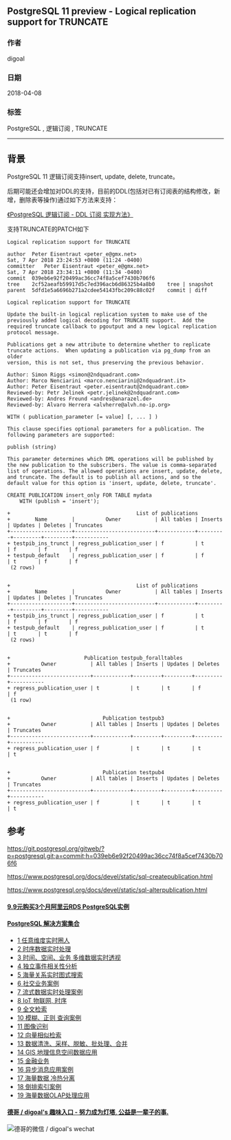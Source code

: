 ## PostgreSQL 11 preview - Logical replication support for TRUNCATE  
                                                                               
### 作者                                                                               
digoal                                                                               
                                                                               
### 日期                                                                               
2018-04-08                                                                           
                                                                               
### 标签                                                                               
PostgreSQL , 逻辑订阅 , TRUNCATE  
                                                                               
----                                                                               
                                                                               
## 背景           
PostgreSQL 11 逻辑订阅支持insert, update, delete, truncate。  
  
后期可能还会增加对DDL的支持，目前的DDL(包括对已有订阅表的结构修改，新增，删除表等操作)通过如下方法来支持：  
  
[《PostgreSQL 逻辑订阅 - DDL 订阅 实现方法》](../201712/20171204_04.md)    
  

支持TRUNCATE的PATCH如下  
  
```  
Logical replication support for TRUNCATE  
  
author	Peter Eisentraut <peter_e@gmx.net>	  
Sat, 7 Apr 2018 23:24:53 +0800 (11:24 -0400)  
committer	Peter Eisentraut <peter_e@gmx.net>	  
Sat, 7 Apr 2018 23:34:11 +0800 (11:34 -0400)  
commit	039eb6e92f20499ac36cc74f8a5cef7430b706f6  
tree	2cf52aeafb59917d5c7ed396acb6d86325b4a8b0	tree | snapshot  
parent	5dfd1e5a6696b271a2cdee54143fbc209c88c02f	commit | diff  
  
Logical replication support for TRUNCATE  
  
Update the built-in logical replication system to make use of the  
previously added logical decoding for TRUNCATE support.  Add the  
required truncate callback to pgoutput and a new logical replication  
protocol message.  
  
Publications get a new attribute to determine whether to replicate  
truncate actions.  When updating a publication via pg_dump from an older  
version, this is not set, thus preserving the previous behavior.  
  
Author: Simon Riggs <simon@2ndquadrant.com>  
Author: Marco Nenciarini <marco.nenciarini@2ndquadrant.it>  
Author: Peter Eisentraut <peter.eisentraut@2ndquadrant.com>  
Reviewed-by: Petr Jelinek <petr.jelinek@2ndquadrant.com>  
Reviewed-by: Andres Freund <andres@anarazel.de>  
Reviewed-by: Alvaro Herrera <alvherre@alvh.no-ip.org>  
```  
  
```  
WITH ( publication_parameter [= value] [, ... ] )  
  
This clause specifies optional parameters for a publication. The following parameters are supported:  
  
publish (string)  
  
This parameter determines which DML operations will be published by the new publication to the subscribers. The value is comma-separated list of operations. The allowed operations are insert, update, delete, and truncate. The default is to publish all actions, and so the default value for this option is 'insert, update, delete, truncate'.  
```  
  
```  
CREATE PUBLICATION insert_only FOR TABLE mydata  
    WITH (publish = 'insert');  
```  
  
```  
+                                         List of publications  
+        Name        |          Owner           | All tables | Inserts | Updates | Deletes | Truncates   
+--------------------+--------------------------+------------+---------+---------+---------+-----------  
+ testpib_ins_trunct | regress_publication_user | f          | t       | f       | f       | f  
+ testpub_default    | regress_publication_user | f          | f       | t       | f       | f  
 (2 rows)  
  
  
+                                         List of publications  
+        Name        |          Owner           | All tables | Inserts | Updates | Deletes | Truncates   
+--------------------+--------------------------+------------+---------+---------+---------+-----------  
+ testpib_ins_trunct | regress_publication_user | f          | t       | f       | f       | f  
+ testpub_default    | regress_publication_user | f          | t       | t       | t       | f  
 (2 rows)  
  
  
+                        Publication testpub_foralltables  
+          Owner           | All tables | Inserts | Updates | Deletes | Truncates   
+--------------------------+------------+---------+---------+---------+-----------  
+ regress_publication_user | t          | t       | t       | f       | f  
 (1 row)  
  
  
+                              Publication testpub3  
+          Owner           | All tables | Inserts | Updates | Deletes | Truncates   
+--------------------------+------------+---------+---------+---------+-----------  
+ regress_publication_user | f          | t       | t       | t       | t  
  
  
+                              Publication testpub4  
+          Owner           | All tables | Inserts | Updates | Deletes | Truncates   
+--------------------------+------------+---------+---------+---------+-----------  
+ regress_publication_user | f          | t       | t       | t       | t  
```  
  
  
  
## 参考  
https://git.postgresql.org/gitweb/?p=postgresql.git;a=commit;h=039eb6e92f20499ac36cc74f8a5cef7430b706f6  
  
https://www.postgresql.org/docs/devel/static/sql-createpublication.html  
  
https://www.postgresql.org/docs/devel/static/sql-alterpublication.html  
  
  
  
  
  
  
  
  
  
  
  
  
  
  
  
  
  
  
  
  
  
  
  
  
  
  
  
  
  
  
  
  
  
  
  
  
  
  
  
  
  
  
  
  
  
  
  
#### [9.9元购买3个月阿里云RDS PostgreSQL实例](https://www.aliyun.com/database/postgresqlactivity "57258f76c37864c6e6d23383d05714ea")
  
  
#### [PostgreSQL 解决方案集合](https://yq.aliyun.com/topic/118 "40cff096e9ed7122c512b35d8561d9c8")
- [1 任意维度实时圈人](https://yq.aliyun.com/topic/118 "40cff096e9ed7122c512b35d8561d9c8")
- [2 时序数据实时处理](https://yq.aliyun.com/topic/118 "40cff096e9ed7122c512b35d8561d9c8")
- [3 时间、空间、业务 多维数据实时透视](https://yq.aliyun.com/topic/118 "40cff096e9ed7122c512b35d8561d9c8")
- [4 独立事件相关性分析](https://yq.aliyun.com/topic/118 "40cff096e9ed7122c512b35d8561d9c8")
- [5 海量关系实时图式搜索](https://yq.aliyun.com/topic/118 "40cff096e9ed7122c512b35d8561d9c8")
- [6 社交业务案例](https://yq.aliyun.com/topic/118 "40cff096e9ed7122c512b35d8561d9c8")
- [7 流式数据实时处理案例](https://yq.aliyun.com/topic/118 "40cff096e9ed7122c512b35d8561d9c8")
- [8 IoT 物联网, 时序](https://yq.aliyun.com/topic/118 "40cff096e9ed7122c512b35d8561d9c8")
- [9 全文检索](https://yq.aliyun.com/topic/118 "40cff096e9ed7122c512b35d8561d9c8")
- [10 模糊、正则 查询案例](https://yq.aliyun.com/topic/118 "40cff096e9ed7122c512b35d8561d9c8")
- [11 图像识别](https://yq.aliyun.com/topic/118 "40cff096e9ed7122c512b35d8561d9c8")
- [12 向量相似检索](https://yq.aliyun.com/topic/118 "40cff096e9ed7122c512b35d8561d9c8")
- [13 数据清洗、采样、脱敏、批处理、合并](https://yq.aliyun.com/topic/118 "40cff096e9ed7122c512b35d8561d9c8")
- [14 GIS 地理信息空间数据应用](https://yq.aliyun.com/topic/118 "40cff096e9ed7122c512b35d8561d9c8")
- [15 金融业务](https://yq.aliyun.com/topic/118 "40cff096e9ed7122c512b35d8561d9c8")
- [16 异步消息应用案例](https://yq.aliyun.com/topic/118 "40cff096e9ed7122c512b35d8561d9c8")
- [17 海量数据 冷热分离](https://yq.aliyun.com/topic/118 "40cff096e9ed7122c512b35d8561d9c8")
- [18 倒排索引案例](https://yq.aliyun.com/topic/118 "40cff096e9ed7122c512b35d8561d9c8")
- [19 海量数据OLAP处理应用](https://yq.aliyun.com/topic/118 "40cff096e9ed7122c512b35d8561d9c8")
  
  
#### [德哥 / digoal's 趣味入口 - 努力成为灯塔, 公益是一辈子的事.](https://github.com/digoal/blog/blob/master/README.md "22709685feb7cab07d30f30387f0a9ae")
  
  
![德哥的微信 / digoal's wechat](../pic/digoal_weixin.jpg "f7ad92eeba24523fd47a6e1a0e691b59")
  
